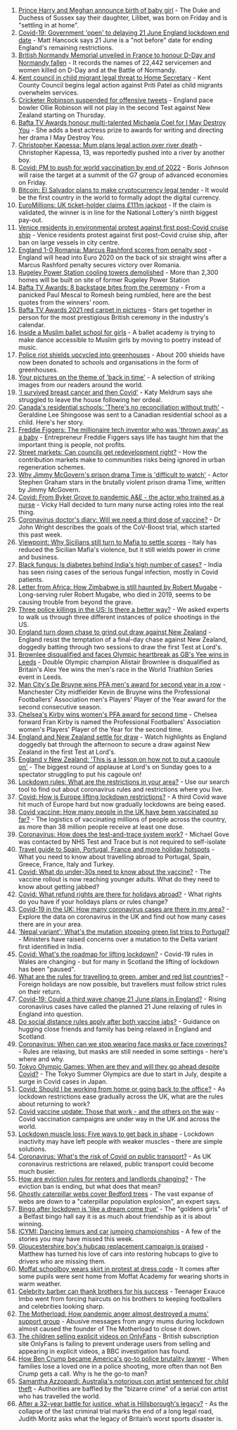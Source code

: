 1. [Prince Harry and Meghan announce birth of baby girl](https://www.bbc.co.uk/news/uk-57378117) - The Duke and Duchess of Sussex say their daughter, Lilibet, was born on Friday and is "settling in at home".
2. [Covid-19: Government 'open' to delaying 21 June England lockdown end date](https://www.bbc.co.uk/news/uk-57373933) - Matt Hancock says 21 June is a "not before" date for ending England's remaining restrictions.
3. [British Normandy Memorial unveiled in France to honour D-Day and Normandy fallen](https://www.bbc.co.uk/news/uk-57373932) - It records the names of 22,442 servicemen and women killed on D-Day and at the Battle of Normandy.
4. [Kent council in child migrant legal threat to Home Secretary](https://www.bbc.co.uk/news/uk-england-kent-57369175) - Kent County Council begins legal action against Priti Patel as child migrants overwhelm services.
5. [Cricketer Robinson suspended for offensive tweets](https://www.bbc.co.uk/sport/cricket/57379184) - England pace bowler Ollie Robinson will not play in the second Test against New Zealand starting on Thursday.
6. [Bafta TV Awards honour multi-talented Michaela Coel for I May Destroy You](https://www.bbc.co.uk/news/entertainment-arts-57331430) - She adds a best actress prize to awards for writing and directing her drama I May Destroy You.
7. [Christopher Kapessa: Mum plans legal action over river death](https://www.bbc.co.uk/news/uk-wales-57342780) - Christopher Kapessa, 13, was reportedly pushed into a river by another boy.
8. [Covid: PM to push for world vaccination by end of 2022](https://www.bbc.co.uk/news/uk-57373120) - Boris Johnson will raise the target at a summit of the G7 group of advanced economies on Friday.
9. [Bitcoin: El Salvador plans to make cryptocurrency legal tender](https://www.bbc.co.uk/news/world-latin-america-57373058) - It would be the first country in the world to formally adopt the digital currency.
10. [EuroMillions: UK ticket-holder claims £111m jackpot](https://www.bbc.co.uk/news/uk-57377040) - If the claim is validated, the winner is in line for the National Lottery's ninth biggest pay-out.
11. [Venice residents in environmental protest against first post-Covid cruise ship](https://www.bbc.co.uk/news/world-europe-57373381) - Venice residents protest against first post-Covid cruise ship, after ban on large vessels in city centre.
12. [England 1-0 Romania: Marcus Rashford scores from penalty spot](https://www.bbc.co.uk/sport/football/57297066) - England will head into Euro 2020 on the back of six straight wins after a Marcus Rashford penalty secures victory over Romania.
13. [Rugeley Power Station cooling towers demolished](https://www.bbc.co.uk/news/uk-england-stoke-staffordshire-57375407) - More than 2,300 homes will be built on site of former Rugeley Power Station
14. [Bafta TV Awards: 8 backstage bites from the ceremony](https://www.bbc.co.uk/news/entertainment-arts-57376765) - From a panicked Paul Mescal to Romesh being rumbled, here are the best quotes from the winners' room.
15. [Bafta TV Awards 2021 red carpet in pictures](https://www.bbc.co.uk/news/entertainment-arts-57376490) - Stars get together in person for the most prestigious British ceremony in the industry's calendar.
16. [Inside a Muslim ballet school for girls](https://www.bbc.co.uk/news/uk-england-london-57360361) - A ballet academy is trying to make dance accessible to Muslim girls by moving to poetry instead of music.
17. [Police riot shields upcycled into greenhouses](https://www.bbc.co.uk/news/uk-wales-57350010) - About 200 shields have now been donated to schools and organisations in the form of greenhouses.
18. [Your pictures on the theme of 'back in time'](https://www.bbc.co.uk/news/in-pictures-57356589) - A selection of striking images from our readers around the world.
19. ['I survived breast cancer and then Covid'](https://www.bbc.co.uk/news/uk-england-leicestershire-57334510) - Katy Meldrum says she struggled to leave the house following her ordeal.
20. [Canada's residential schools: 'There's no reconciliation without truth'](https://www.bbc.co.uk/news/world-us-canada-57337300) - Geraldine Lee Shingoose was sent to a Canadian residential school as a child. Here's her story.
21. [Freddie Figgers: The millionaire tech inventor who was 'thrown away' as a baby](https://www.bbc.co.uk/news/stories-57081087) - Entrepreneur Freddie Figgers says life has taught him that the important thing is people, not profits.
22. [Street markets: Can councils get redevelopment right?](https://www.bbc.co.uk/news/business-57323862) - How the contribution markets make to communities risks being ignored in urban regeneration schemes.
23. [Why Jimmy McGovern's prison drama Time is 'difficult to watch'](https://www.bbc.co.uk/news/entertainment-arts-57346626) - Actor Stephen Graham stars in the brutally violent prison drama Time, written by Jimmy McGovern.
24. [Covid: From Byker Grove to pandemic A&E - the actor who trained as a nurse](https://www.bbc.co.uk/news/uk-england-55999839) - Vicky Hall decided to turn many nurse acting roles into the real thing.
25. [Coronavirus doctor's diary: Will we need a third dose of vaccine?](https://www.bbc.co.uk/news/health-57362906) - Dr John Wright describes the goals of the CoV-Boost trial, which started this past week.
26. [Viewpoint: Why Sicilians still turn to Mafia to settle scores](https://www.bbc.co.uk/news/world-europe-57357311) - Italy has reduced the Sicilian Mafia's violence, but it still wields power in crime and business.
27. [Black fungus: Is diabetes behind India's high number of cases?](https://www.bbc.co.uk/news/world-asia-india-57252077) - India has seen rising cases of the serious fungal infection, mostly in Covid patients.
28. [Letter from Africa: How Zimbabwe is still haunted by Robert Mugabe](https://www.bbc.co.uk/news/world-africa-57305885) - Long-serving ruler Robert Mugabe, who died in 2019, seems to be causing trouble from beyond the grave.
29. [Three police killings in the US: Is there a better way?](https://www.bbc.co.uk/news/world-us-canada-57081007) - We asked experts to walk us through three different instances of police shootings in the US.
30. [England turn down chase to grind out draw against New Zealand](https://www.bbc.co.uk/sport/cricket/57377240) - England resist the temptation of a final-day chase against New Zealand, doggedly batting through two sessions to draw the first Test at Lord's.
31. [Brownlee disqualified and faces Olympic heartbreak as GB's Yee wins in Leeds](https://www.bbc.co.uk/sport/triathlon/57377569) - Double Olympic champion Alistair Brownlee is disqualified as Britain's Alex Yee wins the men's race in the World Triathlon Series event in Leeds.
32. [Man City's De Bruyne wins PFA men's award for second year in a row](https://www.bbc.co.uk/sport/football/57376601) - Manchester City midfielder Kevin de Bruyne wins the Professional Footballers' Association men's Players' Player of the Year award for the second consecutive season.
33. [Chelsea's Kirby wins women's PFA award for second time](https://www.bbc.co.uk/sport/football/57373958) - Chelsea forward Fran Kirby is named the Professional Footballers' Association women's Players' Player of the Year for the second time.
34. [England and New Zealand settle for draw](https://www.bbc.co.uk/sport/av/cricket/57379064) - Watch highlights as England doggedly bat through the afternoon to secure a draw against New Zealand in the first Test at Lord's.
35. [England v New Zealand: 'This is a lesson on how not to put a cagoule on'](https://www.bbc.co.uk/sport/av/cricket/57377362) - The biggest round of applause at Lord's on Sunday goes to a spectator struggling to put his cagoule on!
36. [Lockdown rules: What are the restrictions in your area?](https://www.bbc.co.uk/news/uk-54373904) - Use our search tool to find out about coronavirus rules and restrictions where you live.
37. [Covid: How is Europe lifting lockdown restrictions?](https://www.bbc.co.uk/news/explainers-53640249) - A third Covid wave hit much of Europe hard but now gradually lockdowns are being eased.
38. [Covid vaccine: How many people in the UK have been vaccinated so far?](https://www.bbc.co.uk/news/health-55274833) - The logistics of vaccinating millions of people across the country, as more than 38 million people receive at least one dose.
39. [Coronavirus: How does the test-and-trace system work?](https://www.bbc.co.uk/news/explainers-52442754) - Michael Gove was contacted by NHS Test and Trace but is not required to self-isolate
40. [Travel guide to Spain, Portugal, France and more holiday hotspots](https://www.bbc.co.uk/news/explainers-56997931) - What you need to know about travelling abroad to Portugal, Spain, Greece, France, Italy and Turkey.
41. [Covid: What do under-30s need to know about the vaccine?](https://www.bbc.co.uk/news/health-57273875) - The vaccine rollout is now reaching younger adults. What do they need to know about getting jabbed?
42. [Covid: What refund rights are there for holidays abroad?](https://www.bbc.co.uk/news/business-51615412) - What rights do you have if your holidays plans or rules change?
43. [Covid-19 in the UK: How many coronavirus cases are there in my area?](https://www.bbc.co.uk/news/uk-51768274) - Explore the data on coronavirus in the UK and find out how many cases there are in your area.
44. ['Nepal variant': What's the mutation stopping green list trips to Portugal?](https://www.bbc.co.uk/news/health-57356109) - Ministers have raised concerns over a mutation to the Delta variant first identified in India.
45. [Covid: What's the roadmap for lifting lockdown?](https://www.bbc.co.uk/news/explainers-52530518) - Covid-19 rules in Wales are changing - but for many in Scotland the lifting of lockdown has been "paused".
46. [What are the rules for travelling to green, amber and red list countries?](https://www.bbc.co.uk/news/explainers-52544307) - Foreign holidays are now possible, but travellers must follow strict rules on their return.
47. [Covid-19: Could a third wave change 21 June plans in England?](https://www.bbc.co.uk/news/health-57328469) - Rising coronavirus cases have called the planned 21 June relaxing of rules in England into question.
48. [Do social distance rules apply after both vaccine jabs?](https://www.bbc.co.uk/news/uk-51506729) - Guidance on hugging close friends and family has being relaxed in England and Scotland.
49. [Coronavirus: When can we stop wearing face masks or face coverings?](https://www.bbc.co.uk/news/health-51205344) - Rules are relaxing, but masks are still needed in some settings - here's where and why.
50. [Tokyo Olympic Games: When are they and will they go ahead despite Covid?](https://www.bbc.co.uk/news/world-asia-57240044) - The Tokyo Summer Olympics are due to start in July, despite a surge in Covid cases in Japan.
51. [Covid: Should I be working from home or going back to the office?](https://www.bbc.co.uk/news/business-52567567) - As lockdown restrictions ease gradually across the UK, what are the rules about returning to work?
52. [Covid vaccine update: Those that work - and the others on the way](https://www.bbc.co.uk/news/health-51665497) - Covid vaccination campaigns are under way in the UK and across the world.
53. [Lockdown muscle loss: Five ways to get back in shape](https://www.bbc.co.uk/news/uk-56887390) - Lockdown inactivity may have left people with weaker muscles - there are simple solutions.
54. [Coronavirus: What's the risk of Covid on public transport?](https://www.bbc.co.uk/news/health-51736185) - As UK coronavirus restrictions are relaxed, public transport could become much busier.
55. [How are eviction rules for renters and landlords changing?](https://www.bbc.co.uk/news/explainers-53860154) - The eviction ban is ending, but what does that mean?
56. [Ghostly caterpillar webs cover Bedford trees](https://www.bbc.co.uk/news/uk-england-beds-bucks-herts-57356372) - The vast expanse of webs are down to a "caterpillar population explosion", an expert says.
57. [Bingo after lockdown is 'like a dream come true'](https://www.bbc.co.uk/news/uk-northern-ireland-57353067) - The "goldens girls" of a Belfast bingo hall say it is as much about friendship as it is about winning.
58. [ICYMI: Dancing lemurs and car jumping championships](https://www.bbc.co.uk/news/world-57355587) - A few of the stories you may have missed this week.
59. [Gloucestershire boy's hubcap replacement campaign is praised](https://www.bbc.co.uk/news/uk-england-bristol-57362565) - Matthew has turned his love of cars into restoring hubcaps to give to drivers who are missing them.
60. [Moffat schoolboy wears skirt in protest at dress code](https://www.bbc.co.uk/news/uk-scotland-south-scotland-57358762) - It comes after some pupils were sent home from Moffat Academy for wearing shorts in warm weather.
61. [Celebrity barber can thank brothers for his success](https://www.bbc.co.uk/news/uk-scotland-glasgow-west-57356325) - Teenager Exauce Imbo went from forcing haircuts on his brothers to keeping footballers and celebrities looking sharp.
62. [The Motherload: How pandemic anger almost destroyed a mums' support group](https://www.bbc.co.uk/news/stories-57285368) - Abusive messages from angry mums during lockdown almost caused the founder of The Motherload to close it down.
63. [The children selling explicit videos on OnlyFans](https://www.bbc.co.uk/news/uk-57255983) - British subscription site OnlyFans is failing to prevent underage users from selling and appearing in explicit videos, a BBC investigation has found.
64. [How Ben Crump became America's go-to police brutality lawyer](https://www.bbc.co.uk/news/world-us-canada-57038162) - When families lose a loved one in a police shooting, more often than not Ben Crump gets a call. Why is he the go-to man?
65. [Samantha Azzopardi: Australia's notorious con artist sentenced for child theft](https://www.bbc.co.uk/news/world-australia-57284621) - Authorities are baffled by the "bizarre crime" of a serial con artist who has travelled the world.
66. [After a 32-year battle for justice, what is Hillsborough's legacy?](https://www.bbc.co.uk/news/uk-57281398) - As the collapse of the last criminal trial marks the end of a long legal road, Judith Moritz asks what the legacy of Britain’s worst sports disaster is.
